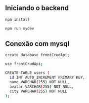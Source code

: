 ## Iniciando o backend
```bash
npm install

npm run mydev
```

## Conexão com mysql
```bash
create database frontCrudApi;

use frontCrudApi;

CREATE TABLE users (
  id INT AUTO_INCREMENT PRIMARY KEY,
  name VARCHAR(255) NOT NULL,
  avatar VARCHAR(255) NOT NULL,
  city VARCHAR(255) NOT NULL
);
```
